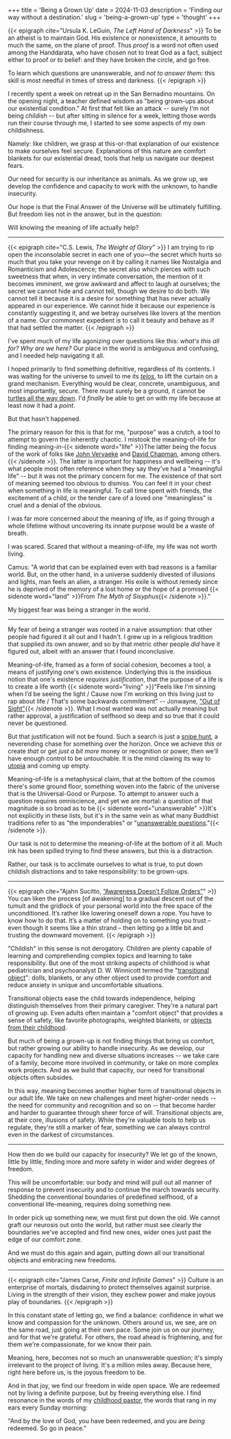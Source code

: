 +++
title = 'Being a Grown Up'
date = 2024-11-03
description = 'Finding our way without a destination.'
slug = 'being-a-grown-up'
type = 'thought'
+++

{{< epigraph cite="Ursula K. LeGuin, _The Left Hand of Darkness_" >}} To be an atheist is to maintain God. His existence or nonexistence, it amounts to much the same, on the plane of proof. Thus _proof_ is a word not often used among the Handdarata, who have chosen not to treat God as a fact, subject either to proof or to belief: and they have broken the circle, and go free.

To learn which questions are unanswerable, and _not to answer them_: this skill is most needful in times of stress and darkness. {{< /epigraph >}}

I recently spent a week on retreat up in the San Bernadino mountains. On the opening night, a teacher defined wisdom as "being grown-ups about our existential condition." At first that felt like an attack -- surely I'm not being _childish_ -- but after sitting in silence for a week, letting those words run their course through me, I started to see some aspects of my own childishness.

Namely: like children, we grasp at this-or-that explanation of our existence to make ourselves feel secure. Explanations of this nature are comfort blankets for our existential dread, tools that help us navigate our deepest fears.

Our need for security is our inheritance as animals. As we grow up, we develop the confidence and capacity to work with the unknown, to handle insecurity.

Our hope is that the Final Answer of the Universe will be ultimately fulfilling. But freedom lies not in the answer, but in the question:

Will knowing the meaning of life actually help?

---

{{< epigraph cite="C.S. Lewis, _The Weight of Glory_" >}} I am trying to rip open the inconsolable secret in each one of you—the secret which hurts so much that you take your revenge on it by calling it names like Nostalgia and Romanticism and Adolescence; the secret also which pierces with such sweetness that when, in very intimate conversation, the mention of it becomes imminent, we grow awkward and affect to laugh at ourselves; the secret we cannot hide and cannot tell, though we desire to do both. We cannot tell it because it is a desire for something that has never actually appeared in our experience. We cannot hide it because our experience is constantly suggesting it, and we betray ourselves like lovers at the mention of a name. Our commonest expedient is to call it beauty and behave as if that had settled the matter. {{< /epigraph >}}

I've spent much of my life agonizing over questions like this: _what's this all for? Why are we here?_ Our place in the world is ambiguous and confusing, and I needed help navigating it all.

I hoped primarily to find something definitive, regardless of its contents. I was waiting for the universe to unveil to me its _[telos](https://en.wikipedia.org/wiki/Teleology)_, to lift the curtain on a grand mechanism. Everything would be clear, concrete, unambiguous, and most importantly, secure. There must surely be a ground, it cannot be [turtles all the way down](https://en.wikipedia.org/wiki/Turtles_all_the_way_down). I'd _finally_ be able to get on with my life because at least now it had a _point_.

But that hasn't happened.

The primary reason for this is that for me, "purpose" was a crutch, a tool to attempt to govern the inherently chaotic. I mistook the meaning-of-life for finding meaning-_in_-{{< sidenote word="life" >}}The latter being the focus of the work of folks like [John Vervaeke](https://youtu.be/yImlXr5Tr8g?t=99) and [David Chapman](https://meaningness.com/), among others.{{< /sidenote >}}. The latter is important for happiness and wellbeing -- it's what people most often reference when they say they've had a "meaningful life" -- but it was not the primary concern for me. The existence of that sort of meaning seemed too obvious to dismiss. You can feel it in your chest when something in life is meaningful. To call time spent with friends, the excitement of a child, or the tender care of a loved one "meaningless" is cruel and a denial of the obvious.

I was far more concerned about the meaning _of_ life, as if going through a whole lifetime without uncovering its innate purpose would be a waste of breath.

I was scared. Scared that without a meaning-of-life, my life was not worth living.

Camus: "A world that can be explained even with bad reasons is a familiar world. But, on the other hand, in a universe suddenly divested of illusions and lights, man feels an alien, a stranger. His exile is without remedy since he is deprived of the memory of a lost home or the hope of a promised {{< sidenote word="land" >}}From _The Myth of Sisyphus_{{< /sidenote >}}."

My biggest fear was being a stranger in the world.

---

My fear of being a stranger was rooted in a naive assumption: that other people had figured it all out and I hadn't. I grew up in a religious tradition that supplied its own answer, and so by that metric other people _did_ have it figured out, albeit with an answer that I found inconclusive.

Meaning-of-life, framed as a form of social cohesion, becomes a tool, a means of justifying one's own existence. Underlying this is the insidious notion that one's existence _requires justification_, that the purpose of a life is to create a life worth {{< sidenote word="living" >}}"Feels like I'm sinning when I’d be seeing the light / Cause now I'm working on this living just to rap about life / That's some backwards commitment" -- Jonwayne, ["Out of Sight"](https://www.youtube.com/watch?v=l4F21FUL1b8){{< /sidenote >}}. What I most wanted was not actually meaning but rather approval, a justification of selfhood so deep and so true that it could never be questioned.

But that justification will not be found. Such a search is just a [snipe hunt](https://en.wikipedia.org/wiki/Snipe_hunt), a neverending chase for something over the horizon. Once we achieve _this_ or create _that_ or get _just a bit more_ money or recognition or power, then we'll have enough control to be untouchable. It is the mind clawing its way to [utopia](https://en.wikipedia.org/wiki/Utopia#:~:text=meant%20any%20non%2Dexistent%20society) and coming up empty.

Meaning-of-life is a metaphysical claim, that at the bottom of the cosmos there's some ground floor, something woven into the fabric of the universe that is the Universal-Good or Purpose. To attempt to answer such a question requires omniscience, and yet we are mortal: a question of that magnitude is so broad as to be {{< sidenote word="unanswerable" >}}It's not explicitly in these lists, but it's in the same vein as what many Buddhist traditions refer to as "the imponderables" or "[unanswerable questions](https://en.wikipedia.org/wiki/The_unanswerable_questions)."{{< /sidenote >}}.

Our task is not to determine the meaning-of-life at the bottom of it all. Much ink has been spilled trying to find these answers, but this is a distraction.

Rather, our task is to acclimate ourselves to what is true, to put down childish distractions and to take responsibility: to be grown-ups.

---

{{< epigraph cite="Ajahn Sucitto, [&ldquo;Awareness Doesn&rsquo;t Follow Orders&rdquo;](https://ajahnsucitto.org/articles/awareness-doesnt-follow-orders/)" >}} You can liken the process [of awakening] to a gradual descent out of the tumult and the gridlock of your personal world into the free space of the unconditioned. It’s rather like lowering oneself down a rope. You have to know how to do that. It’s a matter of holding on to something you trust – even though it seems like a thin strand – then letting go a little bit and trusting the downward movement. {{< /epigraph >}}

"Childish" in this sense is not derogatory. Children are plenty capable of learning and comprehending complex topics and learning to take responsibility. But one of the most striking aspects of childhood is what pediatrician and psychoanalyst D. W. Winnicott termed the "[transitional object](https://dictionary.apa.org/transitional-object)": dolls, blankets, or any other object used to provide comfort and reduce anxiety in unique and uncomfortable situations.

Transitional objects ease the child towards independence, helping distinguish themselves from their primary caregiver. They're a natural part of growing up. Even adults often maintain a "comfort object" that provides a sense of safety, like favorite photographs, weighted blankets, or [objects from their childhood](https://www.upi.com/Odd_News/2012/02/21/35-percent-of-British-adults-sleep-with-bear/UPI-49791329806031/).

But much of being a grown-up is not finding things that bring us comfort, but rather growing our ability to handle insecurity. As we develop, our capacity for handling new and diverse situations increases -- we take care of a family, become more involved in community, or take on more complex work projects. And as we build that capacity, our need for transitional objects often subsides.

In this way, meaning becomes another higher form of transitional objects in our adult life. We take on new challenges and meet higher-order needs -- the need for community and recognition and so on -- that become harder and harder to guarantee through sheer force of will. Transitional objects are, at their core, illusions of safety. While they're valuable tools to help us regulate, they're still a marker of fear, something we can always control even in the darkest of circumstances.

---

How then do we build our capacity for insecurity? We let go of the known, little by little, finding more and more safety in wider and wider degrees of freedom.

This will be uncomfortable: our body and mind will pull out all manner of response to prevent insecurity and to continue the march towards security. Shedding the conventional boundaries of predefined selfhood, of a conventional life-meaning, requires doing something new.

In order pick up something new, we must first put down the old. We cannot graft our neurosis out onto the world, but rather must see clearly the boundaries we've accepted and find new ones, wider ones just past the edge of our comfort zone.

And we must do this again and again, putting down all our transitional objects and embracing new freedoms.

---

{{< epigraph cite="James Carse, _Finite and Infinite Games_" >}} Culture is an enterprise of mortals, disdaining to protect themselves against surprise. Living in the strength of their vision, they eschew power and make joyous play of boundaries. {{< /epigraph >}}

In this constant state of letting go, we find a balance: confidence in what we know and compassion for the unknown. Others around us, we see, are on the same road, just going at their own pace. Some join us on our journey, and for that we're grateful. For others, the road ahead is frightening, and for them we're compassionate, for we know their pain.

Meaning, here, becomes not so much an unanswerable question; it's simply irrelevant to the project of living. It's a million miles away. Because here, right here before us, is the joyous freedom to be.

And in that joy, we find our freedom in wide open space. We are redeemed not by living a definite purpose, but by freeing everything else. I find resonance in the words of my [childhood pastor](https://thealabamabaptist.org/jim-barnette-longtime-pastor-and-samford-professor-dies-at-age-59/#:~:text=you%20have%20been%20redeemed%20and%20you%20are%20being%20redeemed), the words that rang in my ears every Sunday morning:

"And by the love of God, you have been redeemed, and you are _being_ redeemed. So go in peace."
